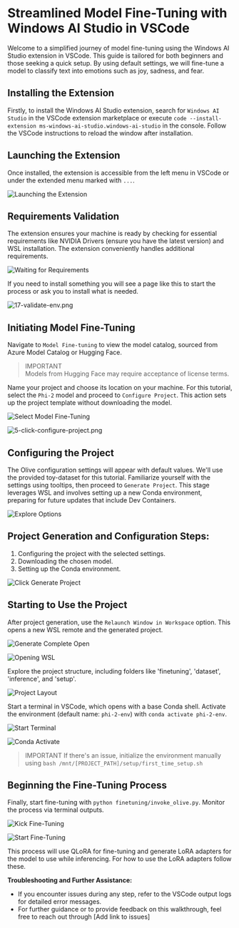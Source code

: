 # Streamlined Model Fine-Tuning with Windows AI Studio in VSCode

Welcome to a simplified journey of model fine-tuning using the Windows AI Studio extension in VSCode. This guide is tailored for both beginners and those seeking a quick setup. By using default settings, we will fine-tune a model to classify text into emotions such as joy, sadness, and fear.

## Installing the Extension
Firstly, to install the Windows AI Studio extension, search for `Windows AI Studio` in the VSCode extension marketplace or execute `code --install-extension ms-windows-ai-studio.windows-ai-studio` in the console. Follow the VSCode instructions to reload the window after installation.

## Launching the Extension
Once installed, the extension is accessible from the left menu in VSCode or under the extended menu marked with `...`.

![Launching the Extension](images/0-launching-ext.png)

## Requirements Validation
The extension ensures your machine is ready by checking for essential requirements like NVIDIA Drivers (ensure you have the latest version) and WSL installation. The extension conveniently handles additional requirements.

![Waiting for Requirements](images/1-waiting-requirements.png)

If you need to install something you will see a page like this to start the process or ask you to install what is needed. 

![17-validate-env.png](images/17-validate-env.png)

## Initiating Model Fine-Tuning
Navigate to `Model Fine-tuning` to view the model catalog, sourced from Azure Model Catalog or Hugging Face.

> IMPORTANT  
> Models from Hugging Face may require acceptance of license terms.

Name your project and choose its location on your machine. For this tutorial, select the `Phi-2` model and proceed to `Configure Project`. This action sets up the project template without downloading the model.

![Select Model Fine-Tuning](images/2-select-model-fine-tuning.png)

![5-click-configure-project.png](images/5-click-configure-project.png)

## Configuring the Project
The Olive configuration settings will appear with default values. We'll use the provided toy-dataset for this tutorial. Familiarize yourself with the settings using tooltips, then proceed to `Generate Project`. This stage leverages WSL and involves setting up a new Conda environment, preparing for future updates that include Dev Containers.

![Explore Options](images/6-explore-options.png)

## Project Generation and Configuration Steps:
1. Configuring the project with the selected settings.
2. Downloading the chosen model.
3. Setting up the Conda environment.

![Click Generate Project](images/7-click-generate-project.png)

## Starting to Use the Project
After project generation, use the `Relaunch Window in Workspace` option. This opens a new WSL remote and the generated project.

![Generate Complete Open](images/8-generate-complete-open.png)

![Opening WSL](images/9-opening-wsl.png)

Explore the project structure, including folders like 'finetuning', 'dataset', 'inference', and 'setup'. 

![Project Layout](images/12-project-layout.png)

Start a terminal in VSCode, which opens with a base Conda shell. Activate the environment (default name: `phi-2-env`) with `conda activate phi-2-env`.

![Start Terminal](images/13-start-terminal.png)

![Conda Activate](images/14-conda-activate.png)

> IMPORTANT
> If there's an issue, initialize the environment manually using `bash /mnt/[PROJECT_PATH]/setup/first_time_setup.sh`

## Beginning the Fine-Tuning Process
Finally, start fine-tuning with `python finetuning/invoke_olive.py`. Monitor the process via terminal outputs.

![Kick Fine-Tuning](images/15-kick-fine-tuning.png)

![Start Fine-Tuning](images/16-start-fine-tuning.png)

This process will use QLoRA for fine-tuning and generate LoRA adapters for the model to use while inferencing. For how to use the LoRA adapters follow these. 

**Troubleshooting and Further Assistance:**
- If you encounter issues during any step, refer to the VSCode output logs for detailed error messages.
- For further guidance or to provide feedback on this walkthrough, feel free to reach out through [Add link to issues]
